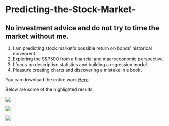 # Predicting-the-Stock-Market-  

## No investment advice and do not try to time the market without me.  

1. I am predicting stock market's possible return  on bonds' historical movement.
2. Exploring the S&amp;P500 from a financial and macroeconomic perspective.
3. I focus on descriptive statistics and building a regression model.
4. Pleasure creating charts and discovering a mistake in a book.
   

You can download the entire work [Here](https://www.researchgate.net/publication/360546616_Price-earnings_ratio_and_interest_rates).   

Below are some of the highlighted results.

![](https://github.com/BorisNaydenov/Predicting-the-Stock-Market-/blob/main/descriptive%20statistics.png)

![](https://github.com/BorisNaydenov/Predicting-the-Stock-Market-/blob/main/regression.png)

![](https://github.com/BorisNaydenov/Predicting-the-Stock-Market-/blob/main/Damodaran-Graph%20replicated.png)
